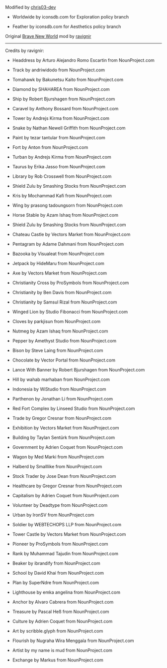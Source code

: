 Modified by [chris03-dev](https://codeberg.org/chris03-dev)

- Worldwide by iconsdb.com for Exploration policy branch

- Feather by iconsdb.com for Aesthetics policy branch

Original [Brave New World](https://github.com/ravignir/Brave-New-World) mod by [ravignir](https://github.com/ravignir)

---

Credits by ravignir:

- Headdress by Arturo Alejandro Romo Escartin from NounProject.com

- Track by andriwidodo from NounProject.com

- Tomahawk by Bakunetsu Kaito from NounProject.com

- Diamond by SHAHAREA from NounProject.com

- Ship by Robert Bjurshagen from NounProject.com

- Caravel by Anthony Bossard from NounProject.com

- Tower by Andrejs Kirma from NounProject.com

- Snake by Nathan Newell Griffith from NounProject.com

- Paint by tezar tantular from NounProject.com

- Fort by Anton from NounProject.com

- Turban by Andrejs Kirma from NounProject.com

- Taurus by Erika Jasso from NounProject.com

- Library by Rob Crosswell from NounProject.com

- Shield Zulu by Smashing Stocks from NounProject.com

- Kris by Mochammad Kafi from NounProject.com

- Wing by prasong tadoungsorn from NounProject.com

- Horse Stable by Azam Ishaq from NounProject.com

- Shield Zulu by Smashing Stocks from NounProject.com

- Chateau Castle by Vectors Market from NounProject.com

- Pentagram by Adame Dahmani from NounProject.com

- Bazooka by Visualeat from NounProject.com

- Jetpack by HideMaru from NounProject.com

- Axe by Vectors Market from NounProject.com

- Christianity Cross by ProSymbols from NounProject.com

- Christianity by Ben Davis from NounProject.com

- Christianity by Samsul Rizal from NounProject.com

- Winged Lion by Studio Fibonacci from NounProject.com

- Cloves by parkjisun from NounProject.com

- Nutmeg by Azam Ishaq from NounProject.com

- Pepper by Amethyst Studio from NounProject.com

- Bison by Steve Laing from NounProject.com

- Chocolate by Vector Portal from NounProject.com

- Lance With Banner by Robert Bjurshagen from NounProject.com

- Hill by wahab marhaban from NounProject.com

- Indonesia by WiStudio from NounProject.com

- Parthenon by Jonathan Li from NounProject.com

- Red Fort Complex by Linseed Studio from NounProject.com

- Trade by Gregor Cresnar from NounProject.com

- Exhibition by Vectors Market from NounProject.com

- Building by Taylan Sentürk from NounProject.com

- Government by Adrien Coquet from NounProject.com

- Wagon by Med Marki from NounProject.com

- Halberd by Smalllike from NounProject.com

- Stock Trader by Jose Dean from NounProject.com

- Healthcare by Gregor Cresnar from NounProject.com

- Capitalism by Adrien Coquet from NounProject.com

- Volunteer by Deadtype from NounProject.com

- Urban by IronSV from NounProject.com

- Soldier by WEBTECHOPS LLP from NounProject.com

- Tower Castle by Vectors Market from NounProject.com

- Pioneer by ProSymbols from NounProject.com

- Rank by Muhammad Tajudin from NounProject.com

- Beaker by ibrandify from NounProject.com

- School by David Khai from NounProject.com

- Plan by SuperNdre from NounProject.com

- Lighthouse by emka angelina from NounProject.com

- Anchor by Alvaro Cabrera from NounProject.com

- Treasure by Pascal Heß from NounProject.com

- Culture by Adrien Coquet from NounProject.com

- Art by scribble.glyph from NounProject.com

- Flourish by Nugraha Wira Menggala from NounProject.com

- Artist by my name is mud from NounProject.com

- Exchange by Markus from NounProject.com